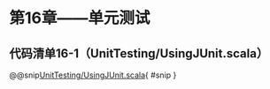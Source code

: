 # 第16章——单元测试

## 代码清单16-1（UnitTesting/UsingJUnit.scala）

@@snip[UnitTesting/UsingJUnit.scala](../../main/scala/UnitTesting/UsingJUnit.scala){ #snip }